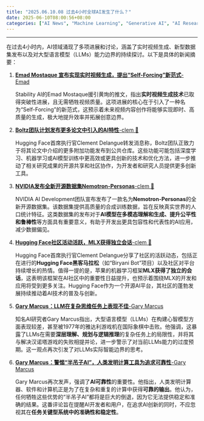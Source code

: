 ```yaml
---
title: "2025.06.10.08 过去4小时全球AI发生了什么？"
date: 2025-06-10T08:00:56+08:00
categories: ["AI News", "Machine Learning", "Generative AI", "AI Research"]
---
```


---

在过去4小时内，AI领域涌现了多项进展和讨论，涵盖了实时视频生成、新型数据集发布以及对大型语言模型（LLMs）能力边界的持续探讨。以下是具体的新闻摘要：

1.  [**Emad Mostaque 宣布实现实时视频生成，提出“Self-Forcing”新范式**-Emad](https://x.com/EMostaque/status/1932211890643701794)

    Stability AI的Emad Mostaque援引黄珣的推文，指出**实时视频生成技术**已取得突破性进展，且无需牺牲视频质量。这项进展的核心在于引入了一种名为“Self-Forcing”的新范式，这预示着未来视频内容创作将能够实现即时、高质量的生成，极大地提升效率并拓展创意边界。

2.  [**Boltz团队计划发布更多论文中引入的AI特性**-clem 🤗](https://x.com/ClementDelangue/status/1932210852431847613)

    Hugging Face首席执行官Clement Delangue转发消息称，Boltz团队正致力于将其论文中介绍的更多附加功能发布到公共仓库。这些功能可能包括深度学习、机器学习或AI模型训练中更高效或更具创新的技术和优化方法，进一步推动了相关研究成果的开源共享和社区协作，为开发者和研究人员提供更多创新工具。

3.  [**NVIDIA发布全新开源数据集Nemotron-Personas**-clem 🤗](https://x.com/ClementDelangue/status/1932203964893728986)

    NVIDIA AI Development团队宣布发布了一款名为**Nemotron-Personas**的全新开源数据集。该数据集提供高质量的合成训练数据，旨在反映真实世界的人口统计特征。这类数据集的发布对于**AI模型在多模态理解和生成、提升公平性和鲁棒性**等方面具有重要意义，有助于开发出更具包容性和代表性的AI应用，减少数据偏见。

4.  [**Hugging Face社区活动活跃，MLX获得独立会话**-clem 🤗](https://x.com/ClementDelangue/status/1932189026695688382)

    Hugging Face首席执行官Clement Delangue分享了社区的活跃动态，包括正在进行的**Hugging Face黑客马拉松**（如“Biryani Bot”项目）以及社区对平台持续增长的热情。值得一提的是，苹果的机器学习框架**MLX获得了独立的会话**，这表明该框架在AI社区中的重要性日益提升，也预示着围绕MLX的开发和应用将受到更多关注。Hugging Face作为一个开源AI平台，其社区的蓬勃发展持续推动着AI技术的普及与创新。

5.  [**Gary Marcus：LLM在复杂思维任务上表现不佳**-Gary Marcus](https://x.com/GaryMarcus/status/1932183802782298238)

    知名AI研究者Gary Marcus指出，大型语言模型（LLMs）在构建心智模型方面表现较差，甚至被1977年的雅达利游戏机在国际象棋中击败。他强调，这暴露了LLMs在需要**深层理解、规划与逻辑推理**的复杂任务上的局限性，并将其与解决汉诺塔游戏的失败相提并论，进一步警示了对当前LLMs能力的过度预期。这一观点再次引发了对LLMs实际智能边界的思考。

6.  [**Gary Marcus：警惕“半吊子AI”，人类发明计算工具为追求可靠性**-Gary Marcus](https://x.com/GaryMarcus/status/1932172315976204446)

    Gary Marcus再次发声，强调了**AI可靠性**的重要性。他指出，人类发明计算器、软件和计算机正是为了在复杂和重复的计算中获得**可靠的输出**。他认为，任何牺牲这些优势的“半吊子AI”都将是巨大的倒退，因为它无法提供稳定和准确的结果。这番评论旨在提醒AI开发者和用户，在追求AI创新的同时，不应忽视其在**任务关键型系统中的准确性和稳定性**。
